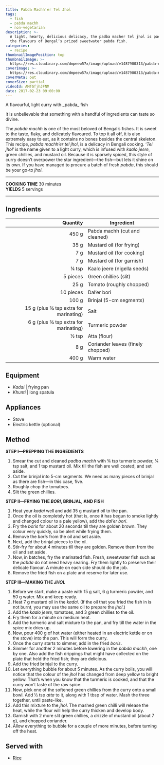 ```yaml
---
title: Pabda Machh'er Tel Jhol
tags:
  - fish
  - pabda machh
  - non-vegetarian
description: >-
  A light, hearty, delicious delicacy, the padba macher tel jhol is packed with
  the flavours of Bengal’s prized sweetwater pabda fish.
categories:
  - recipe
thumbnailImagePosition: top
thumbnailImage: >-
  https://res.cloudinary.com/dmpeew57x/image/upload/v1487900313/pabda-mach-website-thumbnail_hwdrvo.jpg
coverImage: >-
  https://res.cloudinary.com/dmpeew57x/image/upload/v1487900313/pabda-mach-website-cover_vfxk7f.jpg
coverMeta: out
coverSize: partial
videoId: AMfGfjhJFNM
date: 2017-02-23 09:00:00
---
```





<p class="post-byline">A flavourful, light curry with _pabda_ fish</p>

<p class="post-intro">It is unbelievable that something with a handful of ingredients can taste so divine.</p>

<!-- more -->
<span class="dropcap">T</span>he _pabda machh_ is one of the most beloved of Bengal’s fishes. It is sweet to the taste, flaky, and delicately flavoured. To top it all off, it is also extremely easy to eat, as it contains no bones besides the central skeleton. This recipe, _pabda machh’er tel jhol_, is a delicacy in Bengali cooking. ‘_Tel jhol_’ is the name given to a light curry, which is infused with _kaalo jeere_, green chillies, and mustard oil. Because it is sparsely spiced, this style of curry doesn’t overpower the star ingredient—the fish—but lets it shine on its own. If you have managed to procure a batch of fresh _pabda_, this should be your go-to _jhol_.
</p>

***

**COOKING TIME** 30 minutes   
**YIELDS** 5 servings

***
## Ingredients
|                               Quantity | Ingredient                        |
|---------------------------------------:|-----------------------------------|
|                                  450 g | Pabda machh (cut and cleaned)     |
|                                   35 g | Mustard oil (for frying)          |
|                                    7 g | Mustard oil (for cooking)         |
|                                    7 g | Mustard oil (for garnish)         |
|                                ¼ tsp   | Kaalo jeere (nigella seeds)       |
|                               5 pieces | Green chillies (slit)             |
|                                   25 g | Tomato (roughly chopped)          |
|                              10 pieces | Dal’er bori                       |
|                                  100 g | Brinjal (5-cm segments)           |
| 15 g (plus ¾ tsp extra for marinating) | Salt                              |
|  6 g (plus ¾ tsp extra for marinating) | Turmeric powder                   |
|                                  ½ tsp | Atta (flour)                      |
|                                    8 g | Coriander leaves (finely chopped) |
|                                  400 g | Warm water                        |

## Equipment
- _Kadai_ | frying pan
- _Khunti_ | long spatula

## Appliances
- Stove
- Electric kettle (optional)

## Method
**STEP I—PREPPING THE INGREDIENTS**
1. Smear the cut and cleaned _padba machh_ with ¾ tsp turmeric powder, ¾ tsp salt, and 1 tsp mustard oil. Mix till the fish are well coated, and set aside.
2. Cut the brinjal into 5-cm segments. We need as many pieces of brinjal as there are fish—in this case, five.
3. Roughly chop the tomatoes.
4. Slit the green chillies.

**STEP II—FRYING THE _BORI_, BRINJAL, AND FISH**
1. Heat your _kadai_ well and add 35 g mustard oil to the pan.
2. Once the oil is completely hot (that is, once it has begun to smoke lightly and changed colour to a pale yellow), add the _dal’er bori_.
3. Fry the _boris_ for about 20 seconds till they are golden brown. They colour very quickly, so be alert while frying them.
4. Remove the _boris_ from the oil and set aside.
5. Next, add the brinjal pieces to the oil.
6. Stir-fry for about 4 minutes till they are golden. Remove them from the oil and set aside.
7. Now, in batches, fry the marinated fish. Fresh, sweetwater fish such as the _pabda_ do not need heavy searing. Fry them lightly to preserve their delicate flavour. A minute on each side should do the job.
8. Remove the fried fish on a plate and reserve for later use.

**STEP III—MAKING THE _JHOL_**
1. Before we start, make a paste with 15 g salt, 6 g turmeric powder, and 50 g water. Mix and keep ready.
2. Heat 7 g mustard oil in the _kadai_. (If the oil that you fried the fish in is not burnt, you may use the same oil to prepare the _jhol_.)
3. Add the _kaalo jeere_, tomatoes, and 3 green chillies to the oil.
4. Fry them for a minute on medium heat.
5. Add the turmeric and salt mixture to the pan, and fry till the water in the spice mix dries up.
6. Now, pour 400 g of hot water (either heated in an electric kettle or on the stove) into the pan. This will form the curry.
7. Once the curry starts to simmer, add in the fried _boris_.
8. Simmer for another 2 minutes before lowering in the _pabda machh_, one by one. Also add the fish drippings that might have collected on the plate that held the fried fish; they are delicious.
9. Add the fried brinjal to the curry.
10. Let everything bubble for about 5 minutes. As the curry boils, you will notice that the colour of the _jhol_ has changed from deep yellow to bright yellow. That’s when you know that the turmeric is cooked, and that the curry won’t taste of the raw spice.
11. Now, pick one of the softened green chillies from the curry onto a small bowl. Add ½ tsp _atta_ to it, along with 1 tbsp of water. Mash the three together, until paste-like.
12. Add this mixture to the _jhol_. The mashed green chilli will release the heat, while the flour will help the curry thicken and develop body.
13. Garnish with 2 more slit green chillies, a drizzle of mustard oil (about 7 g), and chopped coriander.
14. Allow everything to bubble for a couple of more minutes, before turning off the heat.

## Served with
- [Rice](/how-to/cook-the-perfect-rice/)

<script type="application/ld+json">
{
  "@context": "http://schema.org/",
  "@type": "Recipe",
  "name": "Pabda Machh'er Tel Jhol",
  "author": "Bong Eats",
  "image": "https://res.cloudinary.com/dmpeew57x/image/upload/v1487900313/pabda-mach-thumbnail-small_ddzr4v.jpg",
  "description": "A light, hearty, delicious delicacy, the padba macher tel jhol is packed with the flavours of Bengal’s prized sweetwater pabda fish.",
  "prepTime": "PT15M",
  "totalTime": "PT30M",
  "recipeYield": "5 servings",
  "recipeIngredient": [
    "450 g  Pabda machh (cut and cleaned)",
    "35 g  Mustard oil (for frying)",
    "7 g  Mustard oil (for cooking)",
    "7 g  Mustard oil (for garnish)",
    "¼ tsp  Kaalo jeere (nigella seeds)",
    "5 pieces  Green chillies (slit)",
    "25 g  Tomato (roughly chopped)",
    "10 pieces  Dal’er bori",
    "100 g  Brinjal (5-cm segments)",
    "15 g (plus ¾ tsp extra for marinating)  Salt",
    "6 g (plus ¾ tsp extra for marinating)  Turmeric powder",
    "½ tsp  Atta (flour)",
    "8 g  Coriander leaves (finely chopped)",
    "400 g  Warm water"
  ],
  "recipeInstructions": [
    "1. Smear the cut and cleaned padba machh with ¾ tsp turmeric powder, ¾ tsp salt, and 1 tsp mustard oil. Mix till the fish are well coated, and set aside.",
    "2. Cut the brinjal into 5-cm segments. We need as many pieces of brinjal as there are fish—in this case, five.",
    "3. Roughly chop the tomatoes.",
    "4. Slit the green chillies.",
    "5. Heat your kadai well and add 35 g mustard oil to the pan.",
    "6. Once the oil is completely hot (that is, once it has begun to smoke lightly and changed colour to a pale yellow), add the dal’er bori.",
    "7. Fry the boris for about 20 seconds till they are golden brown. They colour very quickly, so be alert while frying them.",
    "8. Remove the boris from the oil and set aside.",
    "9. Next, add the brinjal pieces to the oil.",
    "10. Stir-fry for about 4 minutes till they are golden. Remove them from the oil and set aside.",
    "11. Now, in batches, fry the marinated fish. Fresh, sweetwater fish such as the pabda do not need heavy searing. Fry them lightly to preserve their delicate flavour. A minute on each side should do the job.",
    "12. Remove the fried fish on a plate and reserve for later use.",
    "13. Before we start, make a paste of with 15 g salt, 6 g turmeric powder, and 50 g water. Mix and keep ready.",
    "14. Heat 7 g mustard oil in the kadai. (If the oil that you fried the fish in is not burnt, you may use the same oil to prepare the jhol.)",
    "15. Add the kaalo jeere, tomatoes, and 3 green chillies to the oil.",
    "16. Fry them for a minute on medium heat.",
    "17. Add the turmeric and salt mixture to the pan, and fry till the water in the spice mix dries up.",
    "18. Now, pour 400 g of hot water (either heated in an electric kettle or on the stove) into the pan. This will form the curry.",
    "19. Once the curry starts to simmer, add in the fried boris.",
    "20. Simmer for another 2 minutes before lowering in the pabda machh, one by one. Also add the fish drippings that might have collected on the plate that held the fried fish; they are delicious.",
    "21. Add the fried brinjal to the curry.",
    "22. Let everything bubble for about 5 minutes. As the curry boils, you will notice that the colour of the jhol has changed from deep yellow to bright yellow. That’s when you know that the turmeric is cooked, and that the curry won’t taste of the raw spice.",
    "23. Now, pick one of the softened green chillies from the curry onto a small bowl. Add ½ tsp atta to it, along with 1 tbsp of water. Mash the three together, until paste-like.",
    "24. Add this mixture to the jhol. The mashed green chilli will release the heat, while the flour will help the curry thicken and develop body.",
    "25. Garnish with 2 more slit green chillies, a drizzle of mustard oil (about 7 g), and chopped coriander.",
    "26. Allow everything to bubble for a couple of more minutes, before turning off the heat."
   ]
}
</script>
